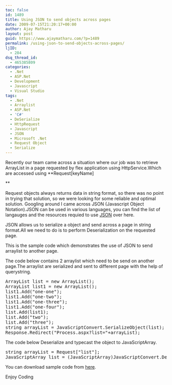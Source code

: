 ```yaml
---
toc: false
id: 1489
title: Using JSON to send objects across pages
date: 2009-07-15T21:20:17+00:00
author: Ajay Matharu
layout: post
guid: https://www.ajaymatharu.com/?p=1489
permalink: /using-json-to-send-objects-across-pages/
ljID:
  - 284
dsq_thread_id:
  - 465385809
categories:
  - .Net
  - ASP.Net
  - Development
  - Javascript
  - Visual Studio
tags:
  - .Net
  - Arraylist
  - ASP.Net
  - 'C#'
  - DeSerialize
  - HttpRequest
  - Javascript
  - JSON
  - Microsoft .Net
  - Request Object
  - Serialize
---
```

Recently our team came across a situation where our job was to retrieve ArrayList in a page requested by flex application using HttpService.Which are accessed using **Request[keyName]
  
** 
  
Request objects always returns data in string format, so there was no point in trying that solution, so we were looking for some reliable and optimal solution. Googling around I came across JSON (Javascript Object Notation).JSON can be used in various languages, you can find the list of langauges and the resources requied to use [JSON](https://json.org/) over here.

JSON allows us to serialize a object and send across a page in string format.All we need to do is to perform Deserialization on the requested page.

This is the sample code which demonstrates the use of JSON to send arraylist to another page.

The code below contains 2 arraylist which need to be send on another page.The arraylist are serialized and sent to different page with the help of querystring.

<pre name="code" class="c#">ArrayList list = new ArrayList();
ArrayList list1 = new ArrayList();
list1.Add("one-one");
list1.Add("one-two");
list1.Add("one-three");
list1.Add("one-four");
list.Add(list1);
list.Add("two");
list.Add("three");
string arrayList = JavaScriptConvert.SerializeObject(list);
Response.Redirect("Process.aspx?list="+arrayList);
</pre>

The code below Deserialize and typecast the object to JavaScriptArray.

<pre name="code" class="c#">string arrayList = Request["list"];
JavaScriptArray list = (JavaScriptArray)JavaScriptConvert.DeserializeObject(arrayList);
</pre>

You can download sample code from [here](https://www.box.net/shared/g0nahe7979).

Enjoy Coding 
